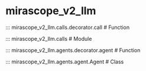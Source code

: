 # mirascope_v2_llm

::: mirascope_v2_llm.calls.decorator.call  # Function

::: mirascope_v2_llm.calls  # Module

::: mirascope_v2_llm.agents.decorator.agent  # Function

::: mirascope_v2_llm.agents.agent.Agent  # Class